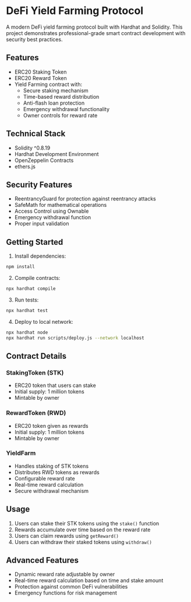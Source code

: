 # DeFi Yield Farming Protocol

A modern DeFi yield farming protocol built with Hardhat and Solidity. This project demonstrates professional-grade smart contract development with security best practices.

## Features

- ERC20 Staking Token
- ERC20 Reward Token
- Yield Farming contract with:
  - Secure staking mechanism
  - Time-based reward distribution
  - Anti-flash loan protection
  - Emergency withdrawal functionality
  - Owner controls for reward rate

## Technical Stack

- Solidity ^0.8.19
- Hardhat Development Environment
- OpenZeppelin Contracts
- ethers.js

## Security Features

- ReentrancyGuard for protection against reentrancy attacks
- SafeMath for mathematical operations
- Access Control using Ownable
- Emergency withdrawal function
- Proper input validation

## Getting Started

1. Install dependencies:
```bash
npm install
```

2. Compile contracts:
```bash
npx hardhat compile
```

3. Run tests:
```bash
npx hardhat test
```

4. Deploy to local network:
```bash
npx hardhat node
npx hardhat run scripts/deploy.js --network localhost
```

## Contract Details

### StakingToken (STK)
- ERC20 token that users can stake
- Initial supply: 1 million tokens
- Mintable by owner

### RewardToken (RWD)
- ERC20 token given as rewards
- Initial supply: 1 million tokens
- Mintable by owner

### YieldFarm
- Handles staking of STK tokens
- Distributes RWD tokens as rewards
- Configurable reward rate
- Real-time reward calculation
- Secure withdrawal mechanism

## Usage

1. Users can stake their STK tokens using the `stake()` function
2. Rewards accumulate over time based on the reward rate
3. Users can claim rewards using `getReward()`
4. Users can withdraw their staked tokens using `withdraw()`

## Advanced Features

- Dynamic reward rate adjustable by owner
- Real-time reward calculation based on time and stake amount
- Protection against common DeFi vulnerabilities
- Emergency functions for risk management
